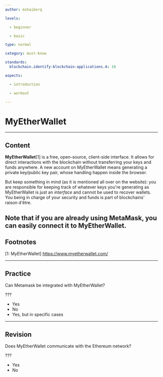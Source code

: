 ```yaml
---
author: mihaiberq

levels:

  - beginner

  - basic

type: normal

category: must-know

standards:
  blockchain.identify-blockchain-applications.4: 10

aspects:

  - introduction

  - workout

---
```

# MyEtherWallet

---
## Content

**MyEtherWallet**[1] is a free, open-source, client-side interface. It allows for direct interactions with the blockchain without transferring your keys and funds anywhere. A new account on MyEtherWallet means generating a private key/public key pair, whose handling happen inside the browser. 

But keep something in mind (as it is mentioned all over on the website): you are responsible for keeping track of whatever keys you're generating as MyEtherWallet is just an *interface* and cannot be used to recover wallets. You being in charge of your security and funds is part of blockchains' raison d'être.

Note that if you are already using MetaMask, you can easily connect it to MyEtherWallet.
---
## Footnotes

[1: MyEtherWallet]
https://www.myetherwallet.com/

---
## Practice

Can Metamask be integrated with MyEtherWallet?

???

* Yes
* No
* Yes, but in specific cases

---
## Revision

Does MyEtherWallet communicate with the Ethereum network?

???

* Yes
* No

